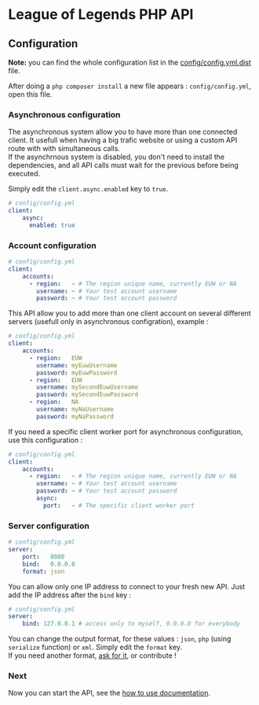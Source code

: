 League of Legends PHP API
=========================

## Configuration

**Note:** you can find the whole configuration list in the [config/config.yml.dist](../config/config.yml.dist) file.

After doing a `php composer install` a new file appears : `config/config.yml`, open this file.

### Asynchronous configuration

The asynchronous system allow you to have more than one connected client. It usefull when having a big trafic website or using a custom API route with with simultaneous calls.  
If the asynchrnous system is disabled, you don't need to install the dependencies, and all API calls must wait for the previous before being executed.

Simply edit the `client.async.enabled` key to `true`.

``` yml
# config/config.yml
client:
    async:
      enabled: true
```

### Account configuration

``` yml
# config/config.yml
client:
    accounts:
      - region:   ~ # The region unique name, currently EUW or NA
        username: ~ # Your test account username
        password: ~ # Your test account password
```

This API allow you to add more than one client account on several different servers (usefull only in asynchronous configration), example :

``` yml
# config/config.yml
client:
    accounts:
      - region:   EUW
        username: myEuwUsername
        password: myEuwPassword
      - region:   EUW
        username: mySecondEuwUsername
        password: mySecondEuwPassword
      - region:   NA
        username: myNaUsername
        password: myNaPassword
```

If you need a specific client worker port for asynchronous configuration, use this configuration : 

``` yml
# config/config.yml
client:
    accounts:
      - region:   ~ # The region unique name, currently EUW or NA
        username: ~ # Your test account username
        password: ~ # Your test account password
        async:
          port:   ~ # The specific client worker port
```

### Server configuration

``` yml
# config/config.yml
server:
    port:   8080
    bind:   0.0.0.0
    format: json
```

You can allow only one IP address to connect to your fresh new API. Just add the IP address after the `bind` key :

``` yml
# config/config.yml
server:
    bind: 127.0.0.1 # access only to myself, 0.0.0.0 for everybody
```

You can change the output format, for these values : `json`, `php` (using `serialize` function) or `xml`. Simply edit the `format` key.  
If you need another format, [ask for it](https://github.com/EloGank/lol-php-api/issues), or contribute !

### Next

Now you can start the API, see the [how to use documentation](./how_to_use.md).
